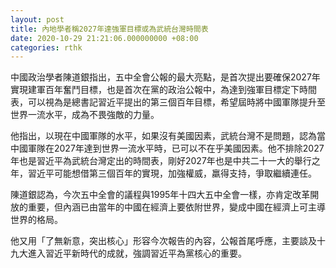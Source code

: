 ```yaml
---
layout: post
title: 內地學者稱2027年達強軍目標或為武統台灣時間表
date: 2020-10-29 21:21:06.000000000 +08:00
categories: rthk
---
```


中國政治學者陳道銀指出，五中全會公報的最大亮點，是首次提出要確保2027年實現建軍百年奮鬥目標，也是首次在黨的政治公報中，為達到強軍目標定下時間表，可以視為是總書記習近平提出的第三個百年目標，希望屆時將中國軍隊提升至世界一流水平，成為不畏強敵的力量。

他指出，以現在中國軍隊的水平，如果沒有美國因素，武統台灣不是問題，認為當中國軍隊在2027年達到世界一流水平時，已可以不在乎美國因素。他不排除2027年也是習近平為武統台灣定出的時間表，剛好2027年也是中共二十一大的舉行之年，習近平可能想借第三個百年的實現，加強權威，羸得支持，爭取繼續連任。

陳道銀認為，今次五中全會的議程與1995年十四大五中全會一樣，亦肯定改革開放的重要，但內涵已由當年的中國在經濟上要依附世界，變成中國在經濟上可主導世界的格局。

他又用「了無新意，突出核心」形容今次報告的內容，公報首尾呼應，主要談及十九大進入習近平新時代的成就，強調習近平為黨核心的重要。
